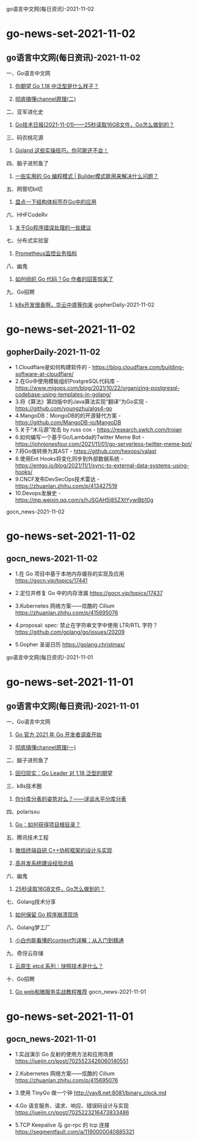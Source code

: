  go语言中文网(每日资讯)-2021-11-02
# go-news-set-2021-11-02
## go语言中文网(每日资讯)-2021-11-02


一、Go语言中文网

1. [你期望 Go 1.18 中泛型是什么样子？](https://mp.weixin.qq.com/s/ckmhz-w_rCnYgXvPA6xWRg)

2. [彻底搞懂channel原理(二)](https://mp.weixin.qq.com/s/xWPxuk3WePB4fgz749yfyA)

二、亚军进化史

1. [Go技术日报(2021-11-01)——25秒读取16GB文件，Go怎么做到的？](https://mp.weixin.qq.com/s/13bdA9xgKj3Djk69Rs1iyw)

三、码农桃花源

1. [Goland 这些实操技巧，你可能还不会！](https://mp.weixin.qq.com/s/JxbGUicz2_GkYPC3n4h2yw)

四、脑子进煎鱼了

1. [一些实用的 Go 编程模式 | Builder模式能用来解决什么问题？](https://mp.weixin.qq.com/s/petcuOx-wrOX4oQlJ5b_bA)

五、网管叨bi叨

1. [盘点一下结构体标签在Go中的应用](https://mp.weixin.qq.com/s/1AVL5k9D55fWIkWm4UPR0Q)

六、HHFCodeRv

1. [关于Go程序错误处理的一些建议](https://mp.weixin.qq.com/s/T4CCs7r1COUq-mCnlfCJCQ)

七、分布式实验室

1. [Prometheus监控业务指标](https://mp.weixin.qq.com/s/gYbhb05aFlUmm3Zq44lVaQ)

八、幽鬼

1. [如何组织 Go 代码？Go 作者的回答惊呆了](https://mp.weixin.qq.com/s/uTCNXr5RoOjmlQ_mVjxnXg)

九、Go招聘

1. [k8s开发很香啊，华云中盛等你来](https://mp.weixin.qq.com/s/tK0pBGyp0qX5YyK6Xzrf4Q)
 gopherDaily-2021-11-02
# go-news-set-2021-11-02
## gopherDaily-2021-11-02
- 1.Cloudflare是如何构建软件的 - https://blog.cloudflare.com/building-software-at-cloudflare/
- 2.在Go中使用模板组织PostgreSQL代码库 - https://www.migops.com/blog/2021/10/22/organizing-postgresql-codebase-using-templates-in-golang/
- 3.将《算法》第四版中的Java算法实现“翻译”为Go实现 - https://github.com/youngzhu/algs4-go
- 4.MangoDB：MongoDB的的开源替代方案 -  https://github.com/MangoDB-io/MangoDB
- 5.关于”木马源”攻击 by russ cox - https://research.swtch.com/trojan
- 6.如何编写一个基于Go/Lambda的Twitter Meme Bot - https://johnjonesfour.com/2021/11/01/go-serverless-twitter-meme-bot/
- 7.将Go值转换为其AST - https://github.com/hexops/valast
- 8.使用Ent Hooks将变化同步到外部数据系统 - https://entgo.io/blog/2021/11/1/sync-to-external-data-systems-using-hooks/
- 9.CNCF发布DevSecOps技术雷达 - https://zhuanlan.zhihu.com/p/413427519
- 10.Devops发展史 - https://mp.weixin.qq.com/s/hJSGAH5I85ZXtYywiBb10g

 gocn_news-2021-11-02
# go-news-set-2021-11-02
## gocn_news-2021-11-02
- 1.在 Go 项目中基于本地内存缓存的实现及应用 https://gocn.vip/topics/17441

- 2.定位并修复 Go 中的内存泄漏 https://gocn.vip/topics/17437

- 3.Kubernetes 网络方案——炫酷的 Cilium https://zhuanlan.zhihu.com/p/415695076

- 4.proposal: spec: 禁止在字符串文字中使用 LTR/RTL 字符？ https://github.com/golang/go/issues/20209

- 5.Gopher 圣诞日历 https://golang.christmas/


 go语言中文网(每日资讯)-2021-11-01
# go-news-set-2021-11-01
## go语言中文网(每日资讯)-2021-11-01


一、Go语言中文网

1. [Go 官方 2021 年 Go 开发者调查开始](https://mp.weixin.qq.com/s/8MeOaRsLDtJ72jURIZbJrQ)

2. [彻底搞懂channel原理(一)](https://mp.weixin.qq.com/s/3rFRc0t_adwxx5dpPrvRNA)

二、脑子进煎鱼了

1. [回归现实：Go Leader 对 1.18 泛型的期望](https://mp.weixin.qq.com/s/Vde8Y6_BcTy7VRfg5VxJdQ)

三、k8s技术圈

1. [你分库分表的姿势对么？——详谈水平分库分表](https://mp.weixin.qq.com/s/vqYRUEPnzFHExo4Ly7DPWw)

四、polarisxu

1. [Go：如何获得项目根目录？](https://mp.weixin.qq.com/s/NJwOfaOT80uFyDh5G0ILjQ)

五、腾讯技术工程

1. [微信终端自研 C++协程框架的设计与实现](https://mp.weixin.qq.com/s/TNkvze6YtdTaLtwUDHfwHg)

2. [高并发系统建设经验总结](https://mp.weixin.qq.com/s/TTn3YNwKKWn5IS8F6HJHIg)

六、幽鬼

1. [25秒读取16GB文件，Go怎么做到的？](https://mp.weixin.qq.com/s/k6k9bwpKPdfShEEiTLSJ7w)

七、Golang技术分享

1. [如何保留 Go 程序崩溃现场](https://mp.weixin.qq.com/s/RktnMydDtOZFwEFLLYzlCA)

八、Golang梦工厂

1. [小白也能看懂的context包详解：从入门到精通](https://mp.weixin.qq.com/s/_5gBIwvtXKJME7AV2W2bqQ)

九、奇伢云存储

1. [云原生 etcd 系列｜快照技术是什么？](https://mp.weixin.qq.com/s/nbuh_iiRw-MoV_LV15Fcaw)

十、Go招聘

1. [Go web和微服务实战教程推荐](https://mp.weixin.qq.com/s/7jzPDm88XDkERwijLwlyKA)
 gocn_news-2021-11-01
# go-news-set-2021-11-01
## gocn_news-2021-11-01
- 1.实战演示 Go 反射的使用方法和应用场景 https://juejin.cn/post/7025523426060140551

- 2.Kubernetes 网络方案——炫酷的 Cilium https://zhuanlan.zhihu.com/p/415695076

- 3.使用 TinyGo 做一个钟 http://vay8.net:8081/binary_clock.md

- 4.Go 语言服务、请求、响应、错误码设计与实现 https://juejin.cn/post/7025223216473833486

- 5.TCP Keepalive 与 go-rpc 的 tcp 连接 https://segmentfault.com/a/1190000040885321


